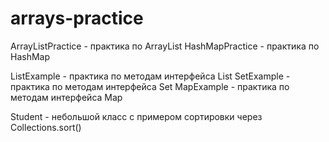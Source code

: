 # arrays-practice

ArrayListPractice - практика по ArrayList
HashMapPractice - практика по HashMap

ListExample - практика по методам интерфейса List
SetExample - практика по методам интерфейса Set
MapExample - практика по методам интерфейса Map

Student - небольшой класс с примером сортировки через Collections.sort()